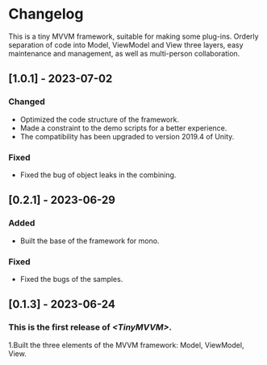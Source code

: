# Changelog
This is a tiny MVVM framework, suitable for making some plug-ins.
Orderly separation of code into Model, ViewModel and View three layers, easy maintenance and management, as well as multi-person collaboration.

## [1.0.1] - 2023-07-02

### Changed
- Optimized the code structure of the framework. 
- Made a constraint to the demo scripts for a better experience.
- The compatibility has been upgraded to version 2019.4 of Unity.
### Fixed
- Fixed the bug of object leaks in the combining.

## [0.2.1] - 2023-06-29

### Added
- Built the base of the framework for mono.
### Fixed
- Fixed the bugs of the samples.

## [0.1.3] - 2023-06-24

### This is the first release of *\<TinyMVVM\>*.

1.Built the three elements of the MVVM framework: Model, ViewModel, View.